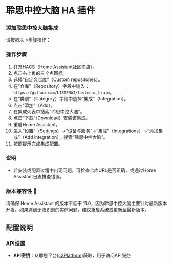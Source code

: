 # 聆思中控大脑 HA 插件

### 添加聆思中控大脑集成  

请按照以下步骤操作：  

### 操作步骤  
1. 打开HACS（Home Assistant社区商店）。  
2. 点击右上角的三个点图标。  
3. 选择“自定义仓库”（Custom repositories）。  
4. 在“仓库”（Repository）字段中输入：`https://github.com/LISTENAI/listenai_brain`。  
5. 在“类别”（Category）字段中选择“集成”（Integration）。  
6. 点击“添加”（Add）。  
7. 在集成列表中搜索“聆思中控大脑”。  
8. 点击“下载“（Download）安装该集成。  
9. 重启Home Assistant。  
10. 进入“设置”（Settings）→“设备与服务”→“集成”（Integrations）→“添加集成”（Add integration），搜索“聆思中控大脑”。  
11. 按照提示完成集成配置。  


### 说明  
- 若安装或配置过程中出现问题，可检查仓库URL是否正确，或通过Home Assistant日志排查错误。


### 版本兼容性 📅  
请确保 Home Assistant 的版本不低于 11.0，因为聆思中控大脑主要针对最新版本开发。如果遇到无法识别的实体问题，建议重启系统或更新至最新版本。

## 配置说明

### API设置
- **API密钥**：从聆思平台[(LSPlatform)](https://platform.listenai.com/keys)获取，用于访问API服务
